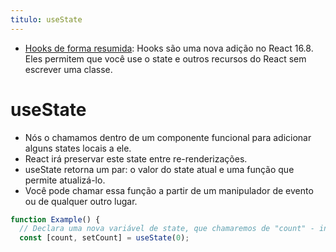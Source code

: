 ```yaml
---
titulo: useState
---
```

- [Hooks de forma resumida](https://pt-br.legacy.reactjs.org/docs/hooks-overview.html): Hooks são uma nova adição no React 16.8. Eles permitem que você use o state e outros recursos do React sem escrever uma classe.

# useState

- Nós o chamamos dentro de um componente funcional para adicionar alguns states locais a ele. 
- React irá preservar este state entre re-renderizações.
- useState retorna um par: o valor do state atual e uma função que permite atualizá-lo.
- Você pode chamar essa função a partir de um manipulador de evento ou de qualquer outro lugar.

~~~javascript
function Example() {
  // Declara uma nova variável de state, que chamaremos de "count" - inicializa com 0
  const [count, setCount] = useState(0);
~~~
